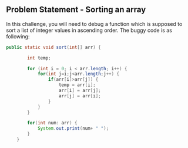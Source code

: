 ## Problem Statement - Sorting an array

In this challenge, you will need to debug a function which is supposed to sort a list of integer values in ascending order. The buggy code is as following:

```java
public static void sort(int[] arr) {

        int temp;

        for (int i = 0; i < arr.length; i++) {
            for(int j=i;j<arr.length;j++) {
                if(arr[i]>arr[j]) {
                    temp = arr[i];
                    arr[i] = arr[j];
                    arr[j] = arr[i];
                }
            }
        }

        for(int num: arr) {
            System.out.print(num+ " ");
        }
    }
```


